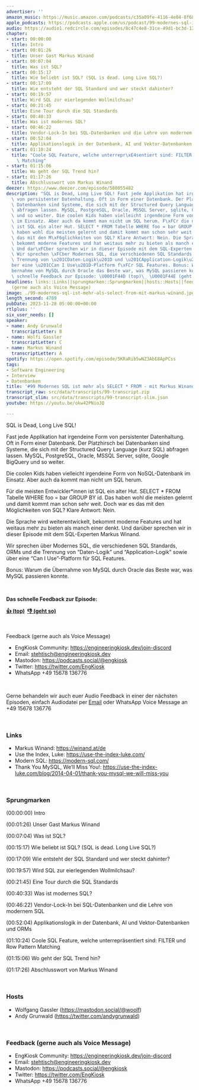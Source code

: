 ```yaml
---
advertiser: ''
amazon_music: https://music.amazon.com/podcasts/c35a09fe-4116-4e04-8f68-77d61b112e46/episodes/f449ed0c-f718-4589-803f-c9f946c6ed90/engineering-kiosk-99-modernes-sql-ist-mehr-als-select-from---mit-markus-winand
apple_podcasts: https://podcasts.apple.com/us/podcast/99-modernes-sql-ist-mehr-als-select-from-mit-markus-winand/id1603082924?i=1000636736246&uo=4
audio: https://audio1.redcircle.com/episodes/8c47c4e8-31ce-49d1-bc3d-12f56e074e8a/stream.mp3
chapter:
- start: 00:00:00
  title: Intro
- start: 00:01:26
  title: Unser Gast Markus Winand
- start: 00:07:04
  title: Was ist SQL?
- start: 00:15:17
  title: Wie beliebt ist SQL? (SQL is dead. Long Live SQL?)
- start: 00:17:09
  title: Wie entsteht der SQL Standard und wer steckt dahinter?
- start: 00:19:57
  title: Wird SQL zur eierlegenden Wollmilchsau?
- start: 00:21:45
  title: Eine Tour durch die SQL Standards
- start: 00:40:33
  title: Was ist modernes SQL?
- start: 00:46:22
  title: Vendor-Lock-In bei SQL-Datenbanken und die Lehre von modernem SQL
- start: 00:52:04
  title: Applikationslogik in der Datenbank, AI und Vektor-Datenbanken und ORMs
- start: 01:10:24
  title: "Coole SQL Feature, welche unterrepr\xE4sentiert sind: FILTER und Row Pattern\
    \ Matching"
- start: 01:15:06
  title: Wo geht der SQL Trend hin?
- start: 01:17:26
  title: Abschlusswort von Markus Winand
deezer: https://www.deezer.com/episode/580055482
description: "SQL is Dead, Long Live SQL! Fast jede Applikation hat irgendeine Form\
  \ von persistenter Datenhaltung. Oft in Form einer Datenbank. Der Platzhirsch bei\
  \ Datenbanken sind Systeme, die sich mit der Structured Query Language (kurz SQL)\
  \ abfragen lassen. MySQL, PostgreSQL, Oracle, MSSQL Server, sqlite, Google BigQuery\
  \ und so weiter. Die coolen Kids haben vielleicht irgendeine Form von NoSQL-Datenbank\
  \ im Einsatz. Aber auch da kommt man nicht um SQL herum. F\xFCr die meisten Entwickler*innen\
  \ ist SQL ein alter Hut. SELECT * FROM Tabelle WHERE foo = bar GROUP BY id. Das\
  \ haben wohl die meisten gelernt und damit kommt man schon sehr weit. Doch war es\
  \ das mit den M\xF6glichkeiten von SQL? Klare Antwort: Nein. Die Sprache wird weiterentwickelt,\
  \ bekommt moderne Features und hat weitaus mehr zu bieten als manch einer denkt.\
  \ Und dar\xFCber sprechen wir in dieser Episode mit dem SQL-Experten Markus Winand.\
  \ Wir sprechen \xFCber Modernes SQL, die verschiedenen SQL Standards, ORMs und die\
  \ Trennung von \u201CDaten-Logik\u201D und \u201CApplication-Logik\u201D sowie \xFC\
  ber eine \u201CCan I Use\u201D-Platform f\xFCr SQL Features. Bonus: Warum die \xDC\
  bernahme von MySQL durch Oracle das Beste war, was MySQL passieren konnte.  Das\
  \ schnelle Feedback zur Episode: \U0001F44D (top)\_ \U0001F44E (geht so)"
headlines: links::Links||sprungmarken::Sprungmarken||hosts::Hosts||feedback-gerne-auch-als-voice-message::Feedback
  (gerne auch als Voice Message)
image: ./99-modernes-sql-ist-mehr-als-select-from-mit-markus-winand.jpg
length_second: 4789
pubDate: 2023-11-28 05:00:00+00:00
rtlplus: ''
six_user_needs: []
speaker:
- name: Andy Grunwald
  transcriptLetter: B
- name: Wolfi Gassler
  transcriptLetter: C
- name: Markus Winand
  transcriptLetter: A
spotify: https://open.spotify.com/episode/5KRaRib5wNZ3AbE8ApPCss
tags:
- Software Engineering
- Interview
- Datenbanken
title: '#99 Modernes SQL ist mehr als SELECT * FROM - mit Markus Winand'
transcript_raw: src/data/transcripts/99-transcript.zip
transcript_slim: src/data/transcripts/99-transcript-slim.json
youtube: https://youtu.be/okw42PNioJQ

---
```

<p><span>SQL is Dead, Long Live SQL!</span></p><p><span>Fast jede Applikation hat irgendeine Form von persistenter Datenhaltung. Oft in Form einer Datenbank. Der Platzhirsch bei Datenbanken sind Systeme, die sich mit der Structured Query Language (kurz SQL) abfragen lassen. MySQL, PostgreSQL, Oracle, MSSQL Server, sqlite, Google BigQuery und so weiter.</span></p><p><span>Die coolen Kids haben vielleicht irgendeine Form von NoSQL-Datenbank im Einsatz. Aber auch da kommt man nicht um SQL herum.</span></p><p><span>Für die meisten Entwickler*innen ist SQL ein alter Hut. SELECT * FROM Tabelle WHERE foo = bar GROUP BY id. Das haben wohl die meisten gelernt und damit kommt man schon sehr weit. Doch war es das mit den Möglichkeiten von SQL? Klare Antwort: Nein.</span></p><p><span>Die Sprache wird weiterentwickelt, bekommt moderne Features und hat weitaus mehr zu bieten als manch einer denkt. Und darüber sprechen wir in dieser Episode mit dem SQL-Experten Markus Winand.</span></p><p><span>Wir sprechen über Modernes SQL, die verschiedenen SQL Standards, ORMs und die Trennung von “Daten-Logik” und “Application-Logik” sowie über eine “Can I Use”-Platform für SQL Features.</span></p><p><span>Bonus: Warum die Übernahme von MySQL durch Oracle das Beste war, was MySQL passieren konnte.</span></p><p><br></p><p><strong>Das schnelle Feedback zur Episode:</strong></p><p><a href="https://api.openpodcast.dev/feedback/99/upvote" rel="nofollow"><strong>👍 (top)</strong></a><strong>  </strong><a href="https://api.openpodcast.dev/feedback/99/downvote" rel="nofollow"><strong>👎 (geht so)</strong></a></p><p><br></p><p><span>Feedback (gerne auch als Voice Message)</span></p><ul><li><span>EngKiosk Community: </span><a href="https://engineeringkiosk.dev/join-discord">https://engineeringkiosk.dev/join-discord</a><span> </span></li><li><span>Email: </span><a href="mailto:stehtisch@engineeringkiosk.dev" rel="nofollow">stehtisch@engineeringkiosk.dev</a></li><li><span>Mastodon: </span><a href="https://podcasts.social/@engkiosk" rel="nofollow">https://podcasts.social/@engkiosk</a></li><li><span>Twitter: </span><a href="https://twitter.com/EngKiosk" rel="nofollow">https://twitter.com/EngKiosk</a></li><li><span>WhatsApp </span>+49 15678 136776</li></ul><p><br></p><p><span>Gerne behandeln wir auch euer Audio Feedback in einer der nächsten Episoden, einfach Audiodatei per </span><a href="https://engineeringkiosk.dev/kontakt/">Email</a><span> oder WhatsApp Voice Message an </span>+49 15678 136776</p><p><br></p><h3 id="links">Links</h3><ul><li><span>Markus Winand: </span><a href="https://winand.at/de" rel="nofollow">https://winand.at/de</a></li><li><span>Use the Index, Luke: </span><a href="https://use-the-index-luke.com/" rel="nofollow">https://use-the-index-luke.com/</a></li><li><span>Modern SQL: </span><a href="https://modern-sql.com/" rel="nofollow">https://modern-sql.com/</a></li><li><span>Thank You MySQL, We’ll Miss You!: </span><a href="https://use-the-index-luke.com/blog/2014-04-01/thank-you-mysql-we-will-miss-you" rel="nofollow">https://use-the-index-luke.com/blog/2014-04-01/thank-you-mysql-we-will-miss-you</a></li></ul><p><br></p><h3 id="sprungmarken">Sprungmarken</h3><p><span>(00:00:00) Intro</span></p><p><span>(00:01:26) Unser Gast Markus Winand</span></p><p><span>(00:07:04) Was ist SQL?</span></p><p><span>(00:15:17) Wie beliebt ist SQL? (SQL is dead. Long Live SQL?)</span></p><p><span>(00:17:09) Wie entsteht der SQL Standard und wer steckt dahinter?</span></p><p><span>(00:19:57) Wird SQL zur eierlegenden Wollmilchsau?</span></p><p><span>(00:21:45) Eine Tour durch die SQL Standards</span></p><p><span>(00:40:33) Was ist modernes SQL?</span></p><p><span>(00:46:22) Vendor-Lock-In bei SQL-Datenbanken und die Lehre von modernem SQL</span></p><p><span>(00:52:04) Applikationslogik in der Datenbank, AI und Vektor-Datenbanken und ORMs</span></p><p><span>(01:10:24) Coole SQL Feature, welche unterrepräsentiert sind: FILTER und Row Pattern Matching</span></p><p><span>(01:15:06) Wo geht der SQL Trend hin?</span></p><p><span>(01:17:26) Abschlusswort von Markus Winand</span></p><p><br></p><h3 id="hosts">Hosts</h3><ul><li><span>Wolfgang Gassler (</span><a href="https://mastodon.social/@woolf" rel="nofollow">https://mastodon.social/@woolf</a><span>)</span></li><li><span>Andy Grunwald (</span><a href="https://twitter.com/andygrunwald" rel="nofollow">https://twitter.com/andygrunwald</a><span>)</span></li></ul><p><br></p><h3 id="feedback-gerne-auch-als-voice-message">Feedback (gerne auch als Voice Message)</h3><ul><li><span>EngKiosk Community: </span><a href="https://engineeringkiosk.dev/join-discord">https://engineeringkiosk.dev/join-discord</a><span> </span></li><li><span>Email: </span><a href="mailto:stehtisch@engineeringkiosk.dev" rel="nofollow">stehtisch@engineeringkiosk.dev</a></li><li><span>Mastodon: </span><a href="https://podcasts.social/@engkiosk" rel="nofollow">https://podcasts.social/@engkiosk</a></li><li><span>Twitter: </span><a href="https://twitter.com/EngKiosk" rel="nofollow">https://twitter.com/EngKiosk</a></li><li><span>WhatsApp </span>+49 15678 136776</li></ul>